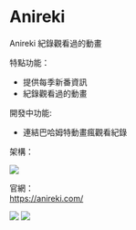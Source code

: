 # Anireki

Anireki 紀錄觀看過的動畫

特點功能：
- 提供每季新番資訊
- 紀錄觀看過的動畫

開發中功能:
- 連結巴哈姆特動畫瘋觀看紀錄

架構：  

![](https://p2.anireki.com/anireki1.jpg)
<br>

官網：  
https://anireki.com/

![](https://p2.anireki.com/2023-09-30%20140012.jpg)
![](https://p2.anireki.com/2023-09-30%20140111.jpg)
<br>


